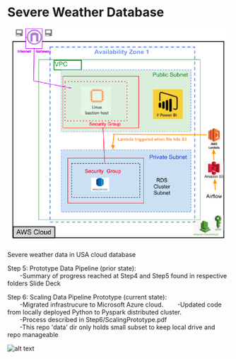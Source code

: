 # Severe Weather Database
![alt text](https://github.com/conner-mcnicholas/SevereWeatherDB/blob/main/arch.png?raw=true)

Severe weather data in USA cloud database

Step 5: Prototype Data Pipeline (prior state): <br>
&emsp;&emsp;-Summary of progress reached at Step4 and Step5 found in respective folders Slide Deck<br>

Step 6: Scaling Data Pipeline Prototype (current state):<br>
&emsp;&emsp;-Migrated infrastrucure to Microsoft Azure cloud.
&emsp;&emsp;-Updated code from locally deployed Python to Pyspark distributed cluster.<br>
&emsp;&emsp;-Process described in Step6/ScalingPrototype.pdf<br>
&emsp;&emsp;-This repo 'data' dir only holds small subset to keep local drive and repo manageable<br>

![alt text](https://github.com/conner-mcnicholas/SevereWeatherDB/Step6/images/blob/main/results.png?raw=true)
